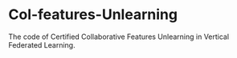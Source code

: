 # Col-features-Unlearning
The code of Certified Collaborative Features Unlearning in Vertical Federated Learning.
